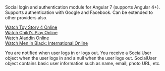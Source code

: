 Social login and authentication module for Angular 7 (supports Angular 4+). Supports authentication with Google and Facebook. Can be extended to other providers also.

<a href="https://www.imdb.com/list/ls044219271/">Watch Toy Story 4  Online</a><br>
<a href="https://www.imdb.com/list/ls044219276/">Watch Child's Play  Online</a><br>
<a href="https://www.imdb.com/list/ls044219277/">Watch Aladdin  Online</a><br>
<a href="https://www.imdb.com/list/ls044219275/">Watch Men in Black: International  Online</a><br>


You are notified when user logs in or logs out. You receive a SocialUser object when the user logs in and a null when the user logs out. SocialUser object contains basic user information such as name, email, photo URL, etc.
